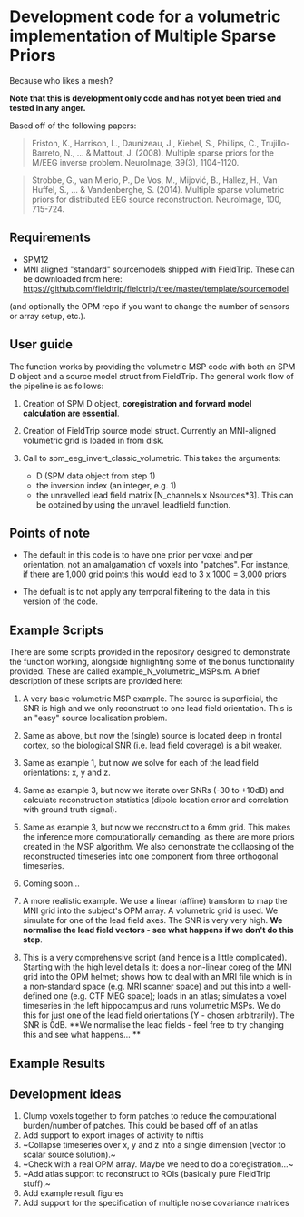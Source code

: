 # Development code for a volumetric implementation of Multiple Sparse Priors
Because who likes a mesh?

**Note that this is development only code and has not yet been tried and tested in any anger.**

Based off of the following papers:
>Friston, K., Harrison, L., Daunizeau, J., Kiebel, S., Phillips, C., Trujillo-Barreto, N., ... & Mattout, J. (2008). Multiple sparse priors for the M/EEG inverse problem. NeuroImage, 39(3), 1104-1120.

>Strobbe, G., van Mierlo, P., De Vos, M., Mijović, B., Hallez, H., Van Huffel, S., ... & Vandenberghe, S. (2014). Multiple sparse volumetric priors for distributed EEG source reconstruction. NeuroImage, 100, 715-724.

## Requirements
- SPM12
- MNI aligned "standard" sourcemodels shipped with FieldTrip. These can be downloaded from here: https://github.com/fieldtrip/fieldtrip/tree/master/template/sourcemodel 

(and optionally the OPM repo if you want to change the number of sensors or array setup, etc.).

## User guide
The function works by providing the volumetric MSP code with both an SPM D object and a source model struct from FieldTrip. The general work flow of the pipeline is as follows:

1. Creation of SPM D object, **coregistration and forward model calculation are essential**.

2. Creation of FieldTrip source model struct. Currently an MNI-aligned volumetric grid is loaded in from disk. 

3. Call to spm_eeg_invert_classic_volumetric. This takes the arguments:
   - D (SPM data object from step 1)
   - the inversion index (an integer, e.g. 1)
   - the unravelled lead field matrix [N_channels x Nsources*3]. This can be obtained by using the unravel_leadfield function.

## Points of note
- The default in this code is to have one prior per voxel and per orientation, not an amalgamation of voxels into "patches". For instance, if there are 1,000 grid points this would lead to 3 x 1000 = 3,000 priors

- The defualt is to not apply any temporal filtering to the data in this version of the code.


## Example Scripts
There are some scripts provided in the repository designed to demonstrate the function working, alongside highlighting some of the bonus functionality provided. These are called example_N_volumetric_MSPs.m. A brief description of these scripts are provided here:

1. A very basic volumetric MSP example. The source is superficial, the SNR is high and we only reconstruct to one lead field orientation. This is an "easy" source localisation problem.

2. Same as above, but now the (single) source is located deep in frontal cortex, so the biological SNR (i.e. lead field coverage) is a bit weaker.

3. Same as example 1, but now we solve for each of the lead field orientations: x, y and z.

4. Same as example 3, but now we iterate over SNRs (-30 to +10dB) and calculate reconstruction statistics (dipole location error and correlation with ground truth signal).

5. Same as example 3, but now we reconstruct to a 6mm grid. This makes the inference more computationally demanding, as there are more priors created in the MSP algorithm. We also demonstrate the collapsing of the reconstructed timeseries into one component from three orthogonal timeseries.

6. Coming soon...

7. A more realistic example. We use a linear (affine) transform to map the MNI grid into the subject's OPM array. A volumetric grid is used. We simulate for one of the lead field axes. The SNR is very very high. **We normalise the lead field vectors - see what happens if we don't do this step**.

8. This is a very comprehensive script (and hence is a little complicated). Starting with the high level details it: does a non-linear coreg of the MNI grid into the OPM helmet; shows how to deal with an MRI file which is in a non-standard space (e.g. MRI scanner space) and put this into a well-defined one (e.g. CTF MEG space); loads in an atlas; simulates a voxel timeseries in the left hippocampus and runs volumetric MSPs. We do this for just one of the lead field orientations (Y - chosen arbitrarily). The SNR is 0dB. **We normalise the lead fields - feel free to try changing this and see what happens...  **

## Example Results

## Development ideas
1. Clump voxels together to form patches to reduce the computational burden/number of patches. This could be based off of an atlas
2. Add support to export images of activity to niftis
3. ~Collapse timeseries over x, y and z into a single dimension (vector to scalar source solution).~
4. ~Check with a real OPM array. Maybe we need to do a coregistration...~
5. ~Add atlas support to reconstruct to ROIs (basically pure FieldTrip stuff).~
6. Add example result figures
7. Add support for the specification of multiple noise covariance matrices
